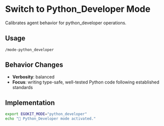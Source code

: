 # Switch to Python_Developer Mode

Calibrates agent behavior for python_developer operations.

## Usage
`/mode-python_developer`

## Behavior Changes
- **Verbosity**: balanced
- **Focus**: writing type-safe, well-tested Python code following established standards

## Implementation
```bash
export EGOKIT_MODE="python_developer"
echo "🎯 Python_Developer mode activated."
```